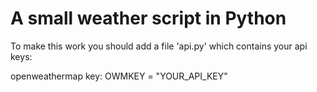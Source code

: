 # A small weather script in Python

To make this work you should add a file 'api.py' which contains your api keys:

openweathermap key:
OWMKEY = "YOUR_API_KEY"
